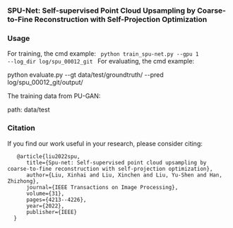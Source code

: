 ### SPU-Net: Self-supervised Point Cloud Upsampling by Coarse-to-Fine Reconstruction with Self-Projection Optimization

### Usage
For training, the cmd example: 
<code>
python train_spu-net.py --gpu 1 --log_dir log/spu_00012_git
</code>
For evaluating, the cmd example:

python evaluate.py --gt data/test/groundtruth/ --pred log/spu_00012_git/output/

The training data from PU-GAN:

path: data/test


### Citation
If you find our work useful in your research, please consider citing:

       @article{liu2022spu,
          title={Spu-net: Self-supervised point cloud upsampling by coarse-to-fine reconstruction with self-projection optimization},
          author={Liu, Xinhai and Liu, Xinchen and Liu, Yu-Shen and Han, Zhizhong},
          journal={IEEE Transactions on Image Processing},
          volume={31},
          pages={4213--4226},
          year={2022},
          publisher={IEEE}
      }

